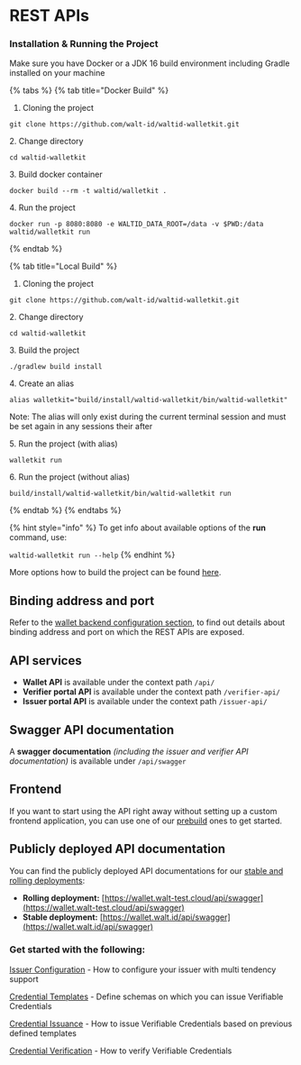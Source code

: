 # REST APIs

### Installation & Running the Project

Make sure you have Docker or a JDK 16 build environment including Gradle installed on your machine

{% tabs %}
{% tab title="Docker Build" %}
1. Cloning the project

```
git clone https://github.com/walt-id/waltid-walletkit.git
```

2\. Change directory

```
cd waltid-walletkit
```

3\. Build docker container

```
docker build --rm -t waltid/walletkit .
```

4\. Run the project

```
docker run -p 8080:8080 -e WALTID_DATA_ROOT=/data -v $PWD:/data waltid/walletkit run
```
{% endtab %}

{% tab title="Local Build" %}
1. Cloning the project

```
git clone https://github.com/walt-id/waltid-walletkit.git
```

2\. Change directory

```
cd waltid-walletkit
```

3\. Build the project

```
./gradlew build install
```

4\. Create an alias

```
alias walletkit="build/install/waltid-walletkit/bin/waltid-walletkit"
```

Note: The alias will only exist during the current terminal session and must be set again in any sessions their after

5\. Run the project (with alias)

```
walletkit run
```

6\. Run the project (without alias)

```
build/install/waltid-walletkit/bin/waltid-walletkit run
```
{% endtab %}
{% endtabs %}

{% hint style="info" %}
To get info about available options of the **run** command, use:

`waltid-walletkit run --help`
{% endhint %}

More options how to build the project can be found [here](../quick-start/local-build/).

## Binding address and port

Refer to the [wallet backend configuration section](../../configuration-and-setup/wallet-backend-setup.md#binding-address-and-port), to find out details about binding address and port on which the REST APIs are exposed.

## API services

* **Wallet API** is available under the context path `/api/`
* **Verifier portal API** is available under the context path `/verifier-api/`
* **Issuer portal API** is available under the context path `/issuer-api/`

## Swagger API documentation

A **swagger documentation** _(including the issuer and verifier API documentation)_ is available under `/api/swagger`

## Frontend

If you want to start using the API right away without setting up a custom frontend application, you can use one of our [prebuild](./#undefined) ones to get started.

## Publicly deployed API documentation

You can find the publicly deployed API documentations for our [stable and rolling deployments](../public-deployments.md):

* **Rolling deployment:** [https://wallet.walt-test.cloud/api/swagger](https://wallet.walt-test.cloud/api/swagger)
* **Stable deployment:** [https://wallet.walt.id/api/swagger](https://wallet.walt.id/api/swagger)

### Get started with the following:

[Issuer Configuration](issuer-configuration.md) - How to configure your issuer with multi tendency support

[Credential Templates](credential-templates.md) - Define schemas on which you can issue Verifiable Credentials

[Credential Issuance](credential-issuance-api.md) -  How to issue Verifiable Credentials based on previous defined templates

[Credential Verification](credential-verification.md) - How to verify Verifiable Credentials
